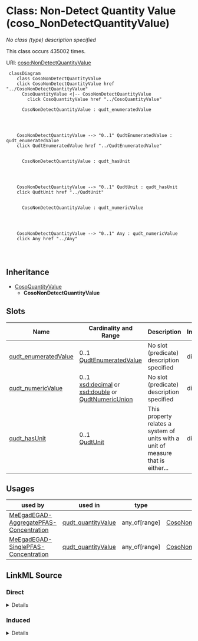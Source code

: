

# Class: Non-Detect Quantity Value (coso_NonDetectQuantityValue)


_No class (type) description specified_






This class occurs 435002 times.


URI: [coso:NonDetectQuantityValue](http://w3id.org/coso/v1/contaminoso#NonDetectQuantityValue)






```mermaid
 classDiagram
    class CosoNonDetectQuantityValue
    click CosoNonDetectQuantityValue href "../CosoNonDetectQuantityValue"
      CosoQuantityValue <|-- CosoNonDetectQuantityValue
        click CosoQuantityValue href "../CosoQuantityValue"
      
      CosoNonDetectQuantityValue : qudt_enumeratedValue
        
          
    
    
    CosoNonDetectQuantityValue --> "0..1" QudtEnumeratedValue : qudt_enumeratedValue
    click QudtEnumeratedValue href "../QudtEnumeratedValue"

        
      CosoNonDetectQuantityValue : qudt_hasUnit
        
          
    
    
    CosoNonDetectQuantityValue --> "0..1" QudtUnit : qudt_hasUnit
    click QudtUnit href "../QudtUnit"

        
      CosoNonDetectQuantityValue : qudt_numericValue
        
          
    
    
    CosoNonDetectQuantityValue --> "0..1" Any : qudt_numericValue
    click Any href "../Any"

        
      
```





## Inheritance
* [CosoQuantityValue](../classes/CosoQuantityValue.md)
    * **CosoNonDetectQuantityValue**



## Slots

| Name | Cardinality and Range | Description | Inheritance | Occurrences |
| ---  | --- | --- | --- | --- |
| [qudt_enumeratedValue](../slots/qudt_enumeratedValue.md) | 0..1 <br/> [QudtEnumeratedValue](../classes/QudtEnumeratedValue.md) | No slot (predicate) description specified <br/>  | direct | 435002 |
| [qudt_numericValue](../slots/qudt_numericValue.md) | 0..1 <br/> [xsd:decimal](http://www.w3.org/2001/XMLSchema#decimal)&nbsp;or&nbsp;<br />[xsd:double](http://www.w3.org/2001/XMLSchema#double)&nbsp;or&nbsp;<br />[QudtNumericUnion](../classes/QudtNumericUnion.md) | No slot (predicate) description specified <br/>  | direct | 427 |
| [qudt_hasUnit](../slots/qudt_hasUnit.md) | 0..1 <br/> [QudtUnit](../classes/QudtUnit.md) | This property relates a system of units with a unit of measure that is either... <br/>  | direct | 416 |





## Usages

| used by | used in | type | used |
| ---  | --- | --- | --- |
| [MeEgadEGAD-AggregatePFAS-Concentration](../classes/MeEgadEGAD-AggregatePFAS-Concentration.md) | [qudt_quantityValue](../slots/qudt_quantityValue.md) | any_of[range] | [CosoNonDetectQuantityValue](../classes/CosoNonDetectQuantityValue.md) |
| [MeEgadEGAD-SinglePFAS-Concentration](../classes/MeEgadEGAD-SinglePFAS-Concentration.md) | [qudt_quantityValue](../slots/qudt_quantityValue.md) | any_of[range] | [CosoNonDetectQuantityValue](../classes/CosoNonDetectQuantityValue.md) |











## LinkML Source

<!-- TODO: investigate https://stackoverflow.com/questions/37606292/how-to-create-tabbed-code-blocks-in-mkdocs-or-sphinx -->

### Direct

<details>

```yaml
name: coso_NonDetectQuantityValue
conforms_to: No schema conformance document specified
annotations:
  count:
    tag: count
    value: 435002
description: No class (type) description specified
title: Non-Detect Quantity Value
from_schema: sawgraph-kg
rank: 1000
is_a: coso_QuantityValue
slots:
- qudt_enumeratedValue
- qudt_numericValue
- qudt_hasUnit
slot_usage:
  qudt_enumeratedValue:
    name: qudt_enumeratedValue
    annotations:
      qudt_EnumeratedValue:
        tag: qudt_EnumeratedValue
        value: 435002
  qudt_hasUnit:
    name: qudt_hasUnit
    annotations:
      qudt_Unit:
        tag: qudt_Unit
        value: 416
  qudt_numericValue:
    name: qudt_numericValue
    annotations:
      decimal:
        tag: decimal
        value: 427
class_uri: coso:NonDetectQuantityValue

```
</details>

### Induced

<details>

```yaml
name: coso_NonDetectQuantityValue
conforms_to: No schema conformance document specified
annotations:
  count:
    tag: count
    value: 435002
description: No class (type) description specified
title: Non-Detect Quantity Value
from_schema: sawgraph-kg
rank: 1000
is_a: coso_QuantityValue
slot_usage:
  qudt_enumeratedValue:
    name: qudt_enumeratedValue
    annotations:
      qudt_EnumeratedValue:
        tag: qudt_EnumeratedValue
        value: 435002
  qudt_hasUnit:
    name: qudt_hasUnit
    annotations:
      qudt_Unit:
        tag: qudt_Unit
        value: 416
  qudt_numericValue:
    name: qudt_numericValue
    annotations:
      decimal:
        tag: decimal
        value: 427
attributes:
  qudt_enumeratedValue:
    name: qudt_enumeratedValue
    annotations:
      qudt_EnumeratedValue:
        tag: qudt_EnumeratedValue
        value: 435002
    description: No slot (predicate) description specified
    title: No slot (predicate) name specified
    examples:
    - object:
        example_object: coso:non-detect
        example_object_type: qudt_EnumeratedValue
        example_predicate: qudt:enumeratedValue
        example_subject: me_egad_data:quantityValue.101365P.NA.20130507.1763231
        example_subject_type: coso_NonDetectQuantityValue
    - object:
        example_object: coso:non-detect
        example_object_type: qudt_EnumeratedValue
        example_predicate: qudt:enumeratedValue
        example_subject: me_egad_data:quantityValue.1095743.ELL.20190627.2706903
        example_subject_type: coso_DetectQuantityValue
    from_schema: sawgraph-kg
    rank: 1000
    slot_uri: qudt:enumeratedValue
    alias: qudt_enumeratedValue
    owner: coso_NonDetectQuantityValue
    domain_of:
    - coso_DetectQuantityValue
    - coso_NonDetectQuantityValue
    range: qudt_EnumeratedValue
  qudt_numericValue:
    name: qudt_numericValue
    annotations:
      decimal:
        tag: decimal
        value: 427
    description: No slot (predicate) description specified
    title: numeric value
    examples:
    - object:
        example_object: '0.0'
        example_object_type: decimal
        example_predicate: qudt:numericValue
        example_subject: me_egad_data:mdl.0.0.NG/L
        example_subject_type: None
    - object:
        example_object: '1.18e-06'
        example_object_type: double
        example_predicate: qudt:numericValue
        example_subject: me_egad_data:mdl.1.18e-06.MG/L
        example_subject_type: None
    - object:
        example_object: '14.0'
        example_object_type: decimal
        example_predicate: qudt:numericValue
        example_subject: me_egad_data:quantityValue.1028303.ELL.20190405.45298906
        example_subject_type: coso_DetectQuantityValue
    - object:
        example_object: '16000.0'
        example_object_type: decimal
        example_predicate: qudt:numericValue
        example_subject: me_egad_data:quantityValue.1095743.ELL.20190627.2706903
        example_subject_type: coso_NonDetectQuantityValue
    - object:
        example_object: '2.8e-05'
        example_object_type: double
        example_predicate: qudt:numericValue
        example_subject: me_egad_data:quantityValue.L195312201.AAWH.20191107.375735
        example_subject_type: coso_DetectQuantityValue
    from_schema: sawgraph-kg
    source: http://qudt.org/2.1/schema/qudt
    rank: 1000
    slot_uri: qudt:numericValue
    alias: qudt_numericValue
    owner: coso_NonDetectQuantityValue
    domain_of:
    - coso_DetectQuantityValue
    - coso_NonDetectQuantityValue
    range: Any
    any_of:
    - range: decimal
    - range: double
    - range: qudt_NumericUnion
  qudt_hasUnit:
    name: qudt_hasUnit
    annotations:
      qudt_Unit:
        tag: qudt_Unit
        value: 416
    description: This property relates a system of units with a unit of measure that
      is either a) defined by the system, or b) accepted for use by the system and
      is convertible to a unit of equivalent dimension that is defined by the system.
      Systems of units may distinguish between base and derived units. Base units
      are the units which measure the base quantities for the corresponding system
      of quantities. The base units are used to define units for all other quantities
      as products of powers of the base units. Such units are called derived units
      for the system.
    title: has unit
    examples:
    - object:
        example_object: http://qudt.org/vocab/unit/NanoGM-PER-L
        example_object_type: qudt_Unit
        example_predicate: qudt:hasUnit
        example_subject: me_egad_data:mdl.0.0.NG/L
        example_subject_type: None
    - object:
        example_object: coso:NanoGM-PER-GM
        example_object_type: qudt_Unit
        example_predicate: qudt:hasUnit
        example_subject: me_egad_data:quantityValue.1028303.ELL.20190405.45298906
        example_subject_type: coso_DetectQuantityValue
    - object:
        example_object: http://qudt.org/vocab/unit/NanoGM-PER-L
        example_object_type: qudt_Unit
        example_predicate: qudt:hasUnit
        example_subject: me_egad_data:quantityValue.1095743.ELL.20190627.2706903
        example_subject_type: coso_NonDetectQuantityValue
    from_schema: sawgraph-kg
    source: http://qudt.org/2.1/schema/qudt
    rank: 1000
    slot_uri: qudt:hasUnit
    alias: qudt_hasUnit
    owner: coso_NonDetectQuantityValue
    domain_of:
    - coso_DetectQuantityValue
    - coso_NonDetectQuantityValue
    range: qudt_Unit
class_uri: coso:NonDetectQuantityValue

```
</details>